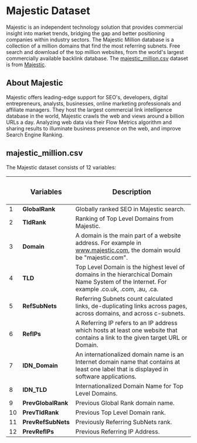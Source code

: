 # Majestic Dataset

Majestic is an independent technology solution that provides commercial insight into market trends, bridging the gap and better positioning companies within industry sectors. The Majestic Million database is a collection of a million domains that find the most referring subnets. Free search and download of the top million websites, from the world's largest commercially available backlink database. The [majestic_million.csv](https://downloads.majestic.com/majestic_million.csv) dataset is from [Majestic](https://majestic.com/).

## About Majestic

Majestic offers leading-edge support for SEO's, developers, digital entrepreneurs, analysts, businesses, online marketing professionals and affiliate managers. They host the largest commercial link intelligence database in the world, Majestic crawls the web and views around a billion URLs a day. Analyzing web data via their Flow Metrics algorithm and sharing results to illuminate business presence on the web, and improve Search Engine Ranking.


## majestic_million.csv

The Majestic dataset consists of 12 variables:

|     | <h3>Variables</h3> | <h3>Description</h3> |
| --- | ----------- | ----------- |
|   1 | **GlobalRank**   | Globally ranked SEO in Majestic search. |
|   2 | **TldRank**        | Ranking of Top Level Domains from Majestic. |
|   3 | **Domain**    | A domain is the main part of a website address. For example in www.majestic.com, the domain would be "majestic.com".  |
|   4 | **TLD**  | Top Level Domain is the highest level of domains in the hierarchical Domain Name System of the Internet. For example .co.uk, .com, .au, .ca. |
|   5 | **RefSubNets** | Referring Subnets count calculated links, de-duplicating links across pages, across domains, and across c-subnets. |
|   6 | **RefIPs**  | A Referring IP refers to an IP address which hosts at least one website that contains a link to the given target URL or Domain. |
|   7 | **IDN_Domain**     | An internationalized domain name is an Internet domain name that contains at least one label that is displayed in software applications. |
|   8 | **IDN_TLD**  | Internationalized Domain Name for Top Level Domains. |
|   9 | **PrevGlobalRank** | Previous Global Rank domain name. |
|  10 | **PrevTldRank** | Previous Top Level Domain rank. |
|  11 | **PrevRefSubNets** | Previously Referring SubNets rank. |
|  12 | **PrevRefIPs** | Previous Referring IP Address. |

